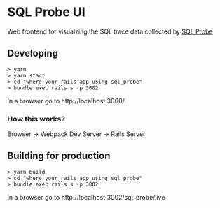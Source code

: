 # SQL Probe UI

Web frontend for visualzing the SQL trace data collected by [SQL Probe](https://github.com/ddrscott/sql_probe)

## Developing

    > yarn
    > yarn start
    > cd "where your rails app using sql_probe"
    > bundle exec rails s -p 3002

In a browser go to http://localhost:3000/

### How this works?

Browser -> Webpack Dev Server -> Rails Server

## Building for production

    > yarn build
    > cd "where your rails app using sql_probe"
    > bundle exec rails s -p 3002

In a browser go to http://localhost:3002/sql_probe/live
